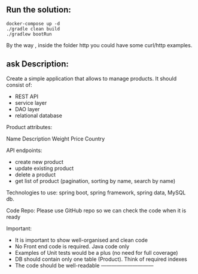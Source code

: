 
Run the solution:
---------------------
```
docker-compose up -d 
./gradle clean build
./gradlew bootRun
```
By the way , inside the folder http you could have some curl/http examples.

ask Description:
---------------------
Create a simple application that allows to manage products.
It should consist of:

- REST API
- service layer
- DAO layer
- relational database

Product attributes:

Name
Description
Weight
Price
Country

API endpoints:
- create new product
- update existing product
- delete a product
- get list of product (pagination, sorting by name, search by name)

Technologies to use: spring boot, spring framework, spring data, MySQL db.

Code Repo: Please use GitHub repo so we can check the code when it is ready

Important:
-  It is important to show well-organised and clean code
-  No Front end code is required. Java code only
- Examples of Unit tests would be a plus (no need for full coverage)
- DB should contain only one table (Product). Think of required indexes
- The code should be well-readable
——————————

